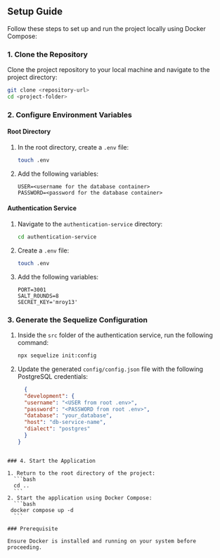 ## Setup Guide

Follow these steps to set up and run the project locally using Docker Compose:

### 1. Clone the Repository

Clone the project repository to your local machine and navigate to the project directory:
```bash
git clone <repository-url>
cd <project-folder>
```

### 2. Configure Environment Variables

#### Root Directory
1. In the root directory, create a `.env` file:
    ```bash
    touch .env
    ```
2. Add the following variables:
    ```plaintext
    USER=<username for the database container>
    PASSWORD=<password for the database container>
    ```

#### Authentication Service
1. Navigate to the `authentication-service` directory:
    ```bash
    cd authentication-service
    ```
2. Create a `.env` file:
    ```bash
    touch .env
    ```
3. Add the following variables:
    ```plaintext
    PORT=3001
    SALT_ROUNDS=8
    SECRET_KEY='mroy13'
    ```

### 3. Generate the Sequelize Configuration

1. Inside the `src` folder of the authentication service, run the following command:
    ```bash
    npx sequelize init:config
    ```
2. Update the generated `config/config.json` file with the following PostgreSQL credentials:
    ```json
      {
      "development": {
      "username": "<USER from root .env>",
      "password": "<PASSWORD from root .env>",
      "database": "your_database",
      "host": "db-service-name",
      "dialect": "postgres"
      }
    }
  ```

### 4. Start the Application

1. Return to the root directory of the project:
    ```bash
    cd ..
    ```
2. Start the application using Docker Compose:
    ```bash
   docker compose up -d
    ```

### Prerequisite

Ensure Docker is installed and running on your system before proceeding.